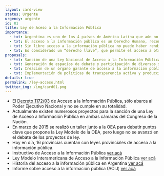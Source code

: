 ```yaml
---
layout: card-view
status: Urgente
urgency: urgente
id: 01
title: Ley de Aceso a la Información Pública
importance:
  - txt: Argentina es uno de los 4 países de América Latina que aún no cuenta con una Ley Nacional de Acceso a la Información Pública.
  - txt: El acceso a la información pública es un Derecho Humano, reconocido en tratados internacionales suscritos por la Argentina, y en la propia Constitución Nacional.
  - txt: Sin libre acceso a la información pública no puede haber rendición de cuentas ni un efectivo control de la ciudadanía sobre sus gobernantes.
  - txt: Es considerado un “derecho llave”, que permite el acceso a otros derechos fundamentales (como salud, educación y vivienda, entre otros).
proposals:
  - txt: Sanción de una Ley Nacional de Acceso a la Información Pública, que respete los estándares internacionales en la materia.
  - txt: Generación de espacios de debate y participación de diversos sectores de la sociedad para el consenso del texto de la normativa.
  - txt: Creación de un órgano garante de acceso a la información pública autónomo y autárquico.
  - txt: Implementación de políticas de transparencia activa y producción de información accesible, en formato abierto y reutilizable.
details: true
permalink: /ley-acceso.html
twitter_img: /img/card01.png
---
```

* El [Decreto 1172/03](http://www.infoleg.gob.ar/infolegInternet/anexos/90000-94999/90763/norma.htm) de Acceso a la Información Pública, sólo abarca al Poder Ejecutivo Nacional y no se cumple en su totalidad.
* Actualmente existen numerosos proyectos para la sanción de una Ley de Acceso a Información Pública en ambas cámaras del Congreso de la Nación.
* En marzo de 2015 se realizó un taller junto a la OEA para debatir puntos clave que propone la Ley Modelo de la OEA, pero luego no se avanzó en el debate de los proyectos de ley.
* Hoy en día, 16 provincias cuentan con leyes provinciales de acceso a la información pública.
* Instructivo de Acceso a la Información Pública [ver acá](http://poderciudadano.org/wp-content/uploads/2015/10/Acceso-a-la-informaci%C3%B3n-Instructivo.pdf)
* Ley Modelo Interamericana de Acceso a la Información Pública [ver acá](http://www.oas.org/es/sla/ddi/docs/AG-RES_2607_XL-O-10_esp.pdf)
* Historia del acceso a la información pública en Argentina [ver acá](http://timemapper.okfnlabs.org/jkeserue/foi-timeline-argentina4#14)
* Informe sobre acceso a la información pública (ACIJ) [ver acá](http://es.scribd.com/doc/144477085/Informe-FINAL)
